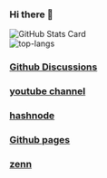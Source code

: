 ### Hi there 👋

![GitHub Stats Card](https://github-readme-stats.vercel.app/api?username=LeoAndo&show_icons=true&theme=highcontrast)<br>
![top-langs](https://github-readme-stats.vercel.app/api/top-langs/?username=LeoAndo&layout=compact&show_icons=true&theme=highcontrast)<br>

### [Github Discussions](https://github.com/LeoAndo/LeoAndo/discussions)

### [youtube channel](https://www.youtube.com/channel/UCRHmqbpPfcZrZjr4Zeiq4Tw)

### [hashnode](https://hashnode.com/@leoleo)

### [Github pages](https://leoando.github.io/)

### [zenn](https://zenn.dev/leoleo)
